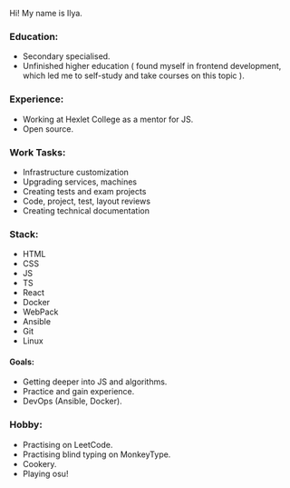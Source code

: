 Hi! My name is Ilya. 

### Education:
- Secondary specialised.
- Unfinished higher education ( found myself in frontend development, which led me to self-study and take courses on this topic ).

### Experience:
- Working at Hexlet College as a mentor for JS.
- Open source.

### Work Tasks:
- Infrastructure customization
- Upgrading services, machines
- Creating tests and exam projects
- Code, project, test, layout reviews
- Creating technical documentation

### Stack:
- HTML
- CSS
- JS
- TS
- React
- Docker
- WebPack
- Ansible
- Git
- Linux

#### Goals:
- Getting deeper into JS and algorithms.
- Practice and gain experience.
- DevOps (Ansible, Docker).

### Hobby:
- Practising on LeetCode.
- Practising blind typing on MonkeyType.
- Cookery.
- Playing osu!

